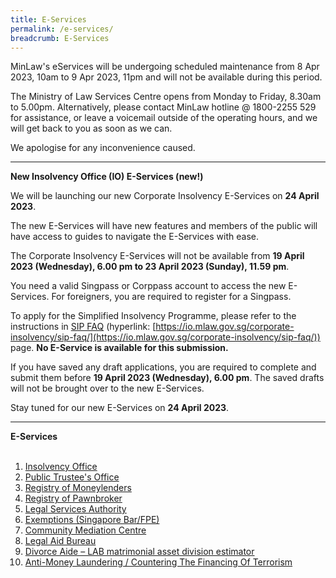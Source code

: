 ```yaml
---
title: E-Services
permalink: /e-services/
breadcrumb: E-Services
---
```

MinLaw's eServices will be undergoing scheduled maintenance from 8 Apr 2023, 10am to 9 Apr 2023, 11pm and will not be available during this period. 

The Ministry of Law Services Centre opens from Monday to Friday, 8.30am to 5.00pm. Alternatively, please contact MinLaw hotline @ 1800-2255 529 for assistance, or leave a voicemail outside of the operating hours, and we will get back to you as soon as we can.

We apologise for any inconvenience caused.
<hr>

**New Insolvency Office (IO) E-Services (new!)**

We will be launching our new Corporate Insolvency E-Services on **24 April 2023**.

The new E-Services will have new features and members of the public will have access to guides to navigate the E-Services with ease. 

The Corporate Insolvency E-Services will not be available from **19 April 2023 (Wednesday), 6.00 pm to 23 April 2023 (Sunday), 11.59 pm**.

You need a valid Singpass or Corppass account to access the new E-Services. For foreigners, you are required to register for a Singpass.

To apply for the Simplified Insolvency Programme, please refer to the instructions in [SIP FAQ](https://io.mlaw.gov.sg/corporate-insolvency/sip-faq/) (hyperlink: [https://io.mlaw.gov.sg/corporate-insolvency/sip-faq/](https://io.mlaw.gov.sg/corporate-insolvency/sip-faq/)) page. **No E-Service is available for this submission.**

If you have saved any draft applications, you are required to complete and submit them before **19 April 2023 (Wednesday), 6.00 pm**. The saved drafts will not be brought over to the new E-Services.

Stay tuned for our new E-Services on **24 April 2023**.
<hr>

**E-Services**
  <br><br>
1. [Insolvency Office](https://eservices.mlaw.gov.sg/io/)	
2. [Public Trustee's Office](https://eservices.mlaw.gov.sg/pto/)	
3. [Registry of Moneylenders](https://eservices.mlaw.gov.sg/rom/)	
4. [Registry of Pawnbroker](https://eservices.mlaw.gov.sg/rop/)	
5. [Legal Services Authority](https://eservices.mlaw.gov.sg/lsra/lsra-home)	
6. [Exemptions (Singapore Bar/FPE)](https://eservices.mlaw.gov.sg/li/ems/application/exemption.aspx) 	
7. [Community Mediation Centre](https://cmc.mlaw.gov.sg/e-services/apply-online/)	
8. [Legal Aid Bureau](https://eservices.mlaw.gov.sg/labesvc/)	
9. [Divorce Aide – LAB matrimonial asset division estimator](https://eservices.mlaw.gov.sg/labesvc/common/loadDivorceAIDEv2.do)
10. [Anti-Money Laundering / Countering The Financing Of Terrorism](https://acd.mlaw.gov.sg)